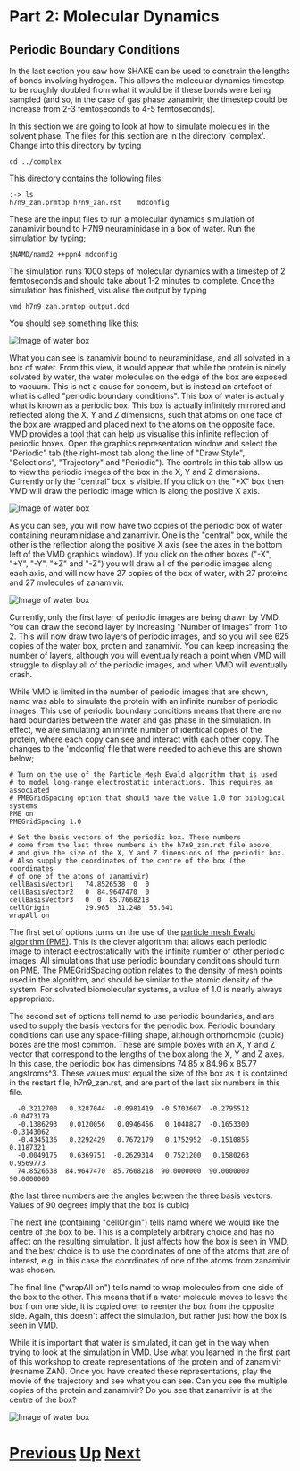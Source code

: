 # Part 2: Molecular Dynamics
## Periodic Boundary Conditions

In the last section you saw how SHAKE can be used to constrain the lengths of bonds involving hydrogen. This allows the molecular dynamics timestep to be roughly doubled from what it would be if these bonds were being sampled (and so, in the case of gas phase zanamivir, the timestep could be increase from 2-3 femtoseconds to 4-5 femtoseconds).

In this section we are going to look at how to simulate molecules in the solvent phase. The files for this section are in the directory 'complex'. Change into this directory by typing

```
cd ../complex
```

This directory contains the following files;

```
:-> ls
h7n9_zan.prmtop h7n9_zan.rst    mdconfig
```

These are the input files to run a molecular dynamics simulation of zanamivir bound to H7N9 neuraminidase in a box of water. Run the simulation by typing;

```
$NAMD/namd2 ++ppn4 mdconfig
```

The simulation runs 1000 steps of molecular dynamics with a timestep of 2 femtoseconds and should take about 1-2 minutes to complete. Once the simulation has finished, visualise the output by typing

```
vmd h7n9_zan.prmtop output.dcd
```

You should see something like this;

![Image of water box](vmd_protein1.jpg)

What you can see is zanamivir bound to neuraminidase, and all solvated in a box of water. From this view, it would appear that while the protein is nicely solvated by water, the water molecules on the edge of the box are exposed to vacuum. This is not a cause for concern, but is instead an artefact of what is called "periodic boundary conditions". This box of water is actually what is known as a periodic box. This box is actually infinitely mirrored and reflected along the X, Y and Z dimensions, such that atoms on one face of the box are wrapped and placed next to the atoms on the opposite face. VMD provides a tool that can help us visualise this infinite reflection of periodic boxes. Open the graphics representation window and select the "Periodic" tab (the right-most tab along the line of "Draw Style", "Selections", "Trajectory" and "Periodic"). The controls in this tab allow us to view the periodic images of the box in the X, Y and Z dimensions. Currently only the "central" box is visible. If you click on the "+X" box then VMD will draw the periodic image which is along the positive X axis. 

![Image of water box](vmd_protein2.jpg)

As you can see, you will now have two copies of the periodic box of water containing neuraminidase and zanamivir. One is the "central" box, while the other is the reflection along the positive X axis (see the axes in the bottom left of the VMD graphics window). If you click on the other boxes ("-X", "+Y", "-Y", "+Z" and "-Z") you will draw all of the periodic images along each axis, and will now have 27 copies of the box of water, with 27 proteins and 27 molecules of zanamivir.

![Image of water box](vmd_protein3.jpg)

Currently, only the first layer of periodic images are being drawn by VMD. You can draw the second layer by increasing "Number of images" from 1 to 2. This will now draw two layers of periodic images, and so you will see 625 copies of the water box, protein and zanamivir. You can keep increasing the number of layers, although you will eventually reach a point when VMD will struggle to display all of the periodic images, and when VMD will eventually crash.

While VMD is limited in the number of periodic images that are shown, namd was able to simulate the protein with an infinite number of periodic images. This use of periodic boundary conditions means that there are no hard boundaries between the water and gas phase in the simulation. In effect, we are simulating an infinite number of identical copies of the protein, where each copy can see and interact with each other copy. The changes to the 'mdconfig' file that were needed to achieve this are shown below;

```
# Turn on the use of the Particle Mesh Ewald algorithm that is used
# to model long-range electrostatic interactions. This requires an associated
# PMEGridSpacing option that should have the value 1.0 for biological systems
PME on
PMEGridSpacing 1.0

# Set the basis vectors of the periodic box. These numbers 
# come from the last three numbers in the h7n9_zan.rst file above,
# and give the size of the X, Y and Z dimensions of the periodic box.
# Also supply the coordinates of the centre of the box (the coordinates
# of one of the atoms of zanamivir)
cellBasisVector1   74.8526538  0  0
cellBasisVector2   0  84.9647470  0
cellBasisVector3   0  0  85.7668218
cellOrigin         29.965  31.248  53.641
wrapAll on
```

The first set of options turns on the use of the [particle mesh Ewald algorithm (PME)](http://en.wikipedia.org/wiki/Ewald_summation). This is the clever algorithm that allows each periodic image to interact electrostatically with the infinite number of other periodic images. All simulations that use periodic boundary conditions should turn on PME. The PMEGridSpacing option relates to the density of mesh points used in the algorithm, and should be similar to the atomic density of the system. For solvated biomolecular systems, a value of 1.0 is nearly always appropriate.

The second set of options tell namd to use periodic boundaries, and are used to supply the basis vectors for the periodic box. Periodic boundary conditions can use any space-filling shape, although orthorhombic (cubic) boxes are the most common. These are simple boxes with an X, Y and Z vector that correspond to the lengths of the box along the X, Y and Z axes. In this case, the periodic box has dimensions 74.85 x 84.96 x 85.77 angstroms^3. These values must equal the size of the box as it is contained in the restart file, h7n9_zan.rst, and are part of the last six numbers in this file.

```
  -0.3212700   0.3287044  -0.0981419  -0.5703607  -0.2795512  -0.0473179
  -0.1386293   0.0120056   0.0946456   0.1048827  -0.1653300  -0.3143062
  -0.4345136   0.2292429   0.7672179   0.1752952  -0.1510855   0.1187321
  -0.0049175   0.6369751  -0.2629314   0.7521200   0.1580263   0.9569773
  74.8526538  84.9647470  85.7668218  90.0000000  90.0000000  90.0000000
```

(the last three numbers are the angles between the three basis vectors. Values of 90 degrees imply that the box is cubic)

The next line (containing "cellOrigin") tells namd where we would like the centre of the box to be. This is a completely arbitrary choice and has no affect on the resulting simulation. It just affects how the box is seen in VMD, and the best choice is to use the coordinates of one of the atoms that are of interest, e.g. in this case the coordinates of one of the atoms from zanamivir was chosen.

The final line ("wrapAll on") tells namd to wrap molecules from one side of the box to the other. This means that if a water molecule moves to leave the box from one side, it is copied over to reenter the box from the opposite side. Again, this doesn't affect the simulation, but rather just how the box is seen in VMD.

While it is important that water is simulated, it can get in the way when trying to look at the simulation in VMD. Use what you learned in the first part of this workshop to create representations of the protein and of zanamivir (resname ZAN). Once you have created these representations, play the movie of the trajectory and see what you can see. Can you see the multiple copies of the protein and zanamivir? Do you see that zanamivir is at the centre of the box?

![Image of water box](vmd_protein4.jpg)

# [Previous](shake.md) [Up](README.md) [Next](pressure.md)
